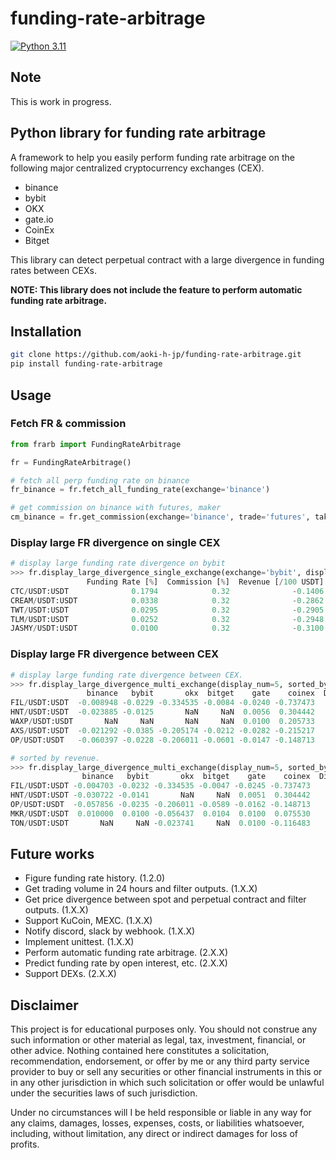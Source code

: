 # funding-rate-arbitrage
[![Python 3.11](https://img.shields.io/badge/python-3.11-blue.svg)](https://www.python.org/downloads/release/python-3110//)

## Note
This is work in progress.

## Python library for funding rate arbitrage

A framework to help you easily perform funding rate arbitrage on the following major centralized cryptocurrency exchanges (CEX).

- binance
- bybit
- OKX
- gate.io
- CoinEx
- Bitget

This library can detect perpetual contract with a large divergence in funding rates between CEXs.

**NOTE: This library does not include the feature to perform automatic funding rate arbitrage.**

## Installation


```bash
git clone https://github.com/aoki-h-jp/funding-rate-arbitrage.git
pip install funding-rate-arbitrage
```

## Usage
### Fetch FR & commission
```python
from frarb import FundingRateArbitrage

fr = FundingRateArbitrage()

# fetch all perp funding rate on binance
fr_binance = fr.fetch_all_funding_rate(exchange='binance')

# get commission on binance with futures, maker
cm_binance = fr.get_commission(exchange='binance', trade='futures', taker=False)
```

### Display large FR divergence on single CEX
```python
# display large funding rate divergence on bybit
>>> fr.display_large_divergence_single_exchange(exchange='bybit', display_num=5)
                 Funding Rate [%]  Commission [%]  Revenue [/100 USDT]
CTC/USDT:USDT              0.1794            0.32              -0.1406
CREAM/USDT:USDT            0.0338            0.32              -0.2862
TWT/USDT:USDT              0.0295            0.32              -0.2905
TLM/USDT:USDT              0.0252            0.32              -0.2948
JASMY/USDT:USDT            0.0100            0.32              -0.3100
```

### Display large FR divergence between CEX
```python
# display large funding rate divergence between CEX.
>>> fr.display_large_divergence_multi_exchange(display_num=5, sorted_by='divergence')
                 binance   bybit       okx  bitget    gate    coinex  Divergence [%]  Commission [%]  Revenue [/100 USDT]
FIL/USDT:USDT  -0.008948 -0.0229 -0.334535 -0.0084 -0.0240 -0.737473        0.729073           0.202             0.527073
HNT/USDT:USDT  -0.023885 -0.0125       NaN     NaN  0.0056  0.304442        0.328327           0.180             0.148327
WAXP/USDT:USDT       NaN     NaN       NaN     NaN  0.0100  0.205733        0.195733           0.500            -0.304267
AXS/USDT:USDT  -0.021292 -0.0385 -0.205174 -0.0212 -0.0282 -0.215217        0.194017           0.202            -0.007983
OP/USDT:USDT   -0.060397 -0.0228 -0.206011 -0.0601 -0.0147 -0.148713        0.191311           0.200            -0.008689

# sorted by revenue. 
>>> fr.display_large_divergence_multi_exchange(display_num=5, sorted_by='revenue')
                binance   bybit       okx  bitget    gate    coinex  Divergence [%]  Commission [%]  Revenue [/100 USDT]
FIL/USDT:USDT -0.004703 -0.0232 -0.334535 -0.0047 -0.0245 -0.737473        0.732773           0.202             0.530773
HNT/USDT:USDT -0.030722 -0.0141       NaN     NaN  0.0051  0.304442        0.335164           0.180             0.155164
OP/USDT:USDT  -0.057856 -0.0235 -0.206011 -0.0589 -0.0162 -0.148713        0.189811           0.200            -0.010189
MKR/USDT:USDT  0.010000  0.0100 -0.056437  0.0104  0.0100  0.075530        0.131967           0.200            -0.068033
TON/USDT:USDT       NaN     NaN -0.023741     NaN  0.0100 -0.116483        0.126483           0.200            -0.073517
```

## Future works
- Figure funding rate history. (1.2.0)
- Get trading volume in 24 hours and filter outputs. (1.X.X)
- Get price divergence between spot and perpetual contract and filter outputs. (1.X.X)
- Support KuCoin, MEXC. (1.X.X)
- Notify discord, slack by webhook. (1.X.X)
- Implement unittest. (1.X.X)
- Perform automatic funding rate arbitrage. (2.X.X)
- Predict funding rate by open interest, etc. (2.X.X)
- Support DEXs. (2.X.X)

## Disclaimer
This project is for educational purposes only. You should not construe any such information or other material as legal,
tax, investment, financial, or other advice. Nothing contained here constitutes a solicitation, recommendation,
endorsement, or offer by me or any third party service provider to buy or sell any securities or other financial
instruments in this or in any other jurisdiction in which such solicitation or offer would be unlawful under the
securities laws of such jurisdiction.

Under no circumstances will I be held responsible or liable in any way for any claims, damages, losses, expenses, costs,
or liabilities whatsoever, including, without limitation, any direct or indirect damages for loss of profits.
